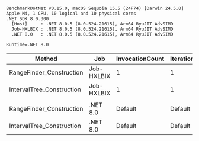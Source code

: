 ```

BenchmarkDotNet v0.15.0, macOS Sequoia 15.5 (24F74) [Darwin 24.5.0]
Apple M4, 1 CPU, 10 logical and 10 physical cores
.NET SDK 8.0.300
  [Host]     : .NET 8.0.5 (8.0.524.21615), Arm64 RyuJIT AdvSIMD
  Job-HXLBIX : .NET 8.0.5 (8.0.524.21615), Arm64 RyuJIT AdvSIMD
  .NET 8.0   : .NET 8.0.5 (8.0.524.21615), Arm64 RyuJIT AdvSIMD

Runtime=.NET 8.0  

```
| Method                    | Job        | InvocationCount | IterationCount | LaunchCount | UnrollFactor | WarmupCount | Mean        | Error    | StdDev   | Ratio |
|-------------------------- |----------- |---------------- |--------------- |------------ |------------- |------------ |------------:|---------:|---------:|------:|
| RangeFinder_Construction  | Job-HXLBIX | 1               | 1              | 1           | 1            | 1           |    853.6 ms |       NA |  0.00 ms |  0.08 |
| IntervalTree_Construction | Job-HXLBIX | 1               | 1              | 1           | 1            | 1           | 10,432.0 ms |       NA |  0.00 ms |  1.00 |
|                           |            |                 |                |             |              |             |             |          |          |       |
| RangeFinder_Construction  | .NET 8.0   | Default         | Default        | Default     | 16           | Default     |    834.2 ms |  3.07 ms |  2.72 ms |  0.08 |
| IntervalTree_Construction | .NET 8.0   | Default         | Default        | Default     | 16           | Default     | 10,375.3 ms | 78.36 ms | 69.46 ms |  1.00 |
